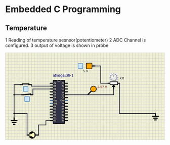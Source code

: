 # Embedded C Programming 
## Temperature 
1 Reading of temperature sesnsor(potentiometer)
2 ADC Channel is configured.
3 output of voltage is shown in probe
 
![Activity2](https://github.com/topnotch07/Emb-C/blob/77473362f45d4087851604d8efbcad720a570069/Activity-2/activity-2.jpg)
